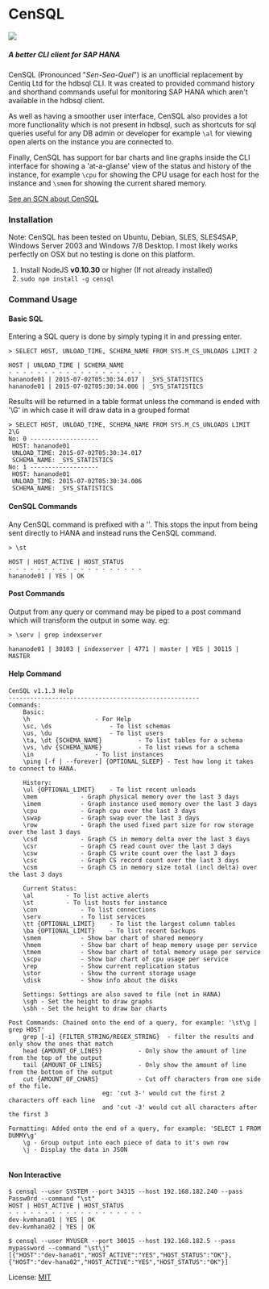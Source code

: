 
# CenSQL

<img src="http://i.imgur.com/pEkKthe.gif"></img>

##### A better CLI client for SAP HANA

CenSQL (Pronounced "<i>Sen-Sea-Quel</i>") is an unofficial replacement by Centiq Ltd for the hdbsql CLI. It was created to provided command history and shorthand commands useful for monitoring SAP HANA which aren't available in the hdbsql client.

As well as having a smoother user interface, CenSQL also provides a lot more functionality which is not present in hdbsql, such as shortcuts for sql queries useful for any DB admin or developer for example <code>\al</code> for viewing open alerts on the instance you are connected to.

Finally, CenSQL has support for bar charts and line graphs inside the CLI interface for showing a 'at-a-glanse' view of the status and history of the instance, for example <code>\cpu</code> for showing the CPU usage for each host for the instance and <code>\smem</code> for showing the current shared memory.


<a href="http://scn.sap.com/community/developer-center/hana/blog/2015/09/18/announcing-censql-a-cli-client-for-sap-hana">See an SCN about CenSQL</a>

### Installation
Note: CenSQL has been tested on Ubuntu, Debian, SLES, SLES4SAP, Windows Server 2003 and Windows 7/8 Desktop. I most likely works perfectly on OSX but no testing is done on this platform.

<ol>
  <li>Install NodeJS <strong>v0.10.30</strong> or higher (If not already installed)</li>
  <li><code>sudo npm install -g censql</code></li>
</ol>

### Command Usage

#### Basic SQL
Entering a SQL query is done by simply typing it in and pressing enter.

```
> SELECT HOST, UNLOAD_TIME, SCHEMA_NAME FROM SYS.M_CS_UNLOADS LIMIT 2

HOST | UNLOAD_TIME | SCHEMA_NAME
- - - - - - - - - - - - - - - - - - - 
hananode01 | 2015-07-02T05:30:34.017 | _SYS_STATISTICS
hananode01 | 2015-07-02T05:30:34.006 | _SYS_STATISTICS
```

Results will be returned in a table format unless the command is ended with '\G' in which case it will draw data in a grouped format

```
> SELECT HOST, UNLOAD_TIME, SCHEMA_NAME FROM SYS.M_CS_UNLOADS LIMIT 2\G
No: 0 -------------------
 HOST: hananode01
 UNLOAD_TIME: 2015-07-02T05:30:34.017
 SCHEMA_NAME: _SYS_STATISTICS
No: 1 -------------------
 HOST: hananode01
 UNLOAD_TIME: 2015-07-02T05:30:34.006
 SCHEMA_NAME: _SYS_STATISTICS
```

#### CenSQL Commands
Any CenSQL command is prefixed with a '\'. This stops the input from being sent directly to HANA and instead runs the CenSQL command.

```
> \st

HOST | HOST_ACTIVE | HOST_STATUS
- - - - - - - - - - - - - - - - - - - 
hananode01 | YES | OK
```

#### Post Commands
Output from any query or command may be piped to a post command which will transform the output in some way. eg:
```
> \serv | grep indexserver

hananode01 | 30103 | indexserver | 4771 | master | YES | 30115 | MASTER
```

#### Help Command
```
CenSQL v1.1.3 Help
-----------------------------------------------------
Commands:
	Basic:
	\h					- For Help
	\sc, \ds				- To list schemas
	\us, \du				- To list users
	\ta, \dt {SCHEMA_NAME}			- To list tables for a schema
	\vs, \dv {SCHEMA_NAME}			- To list views for a schema
	\in					- To list instances
	\ping [-f | --forever] {OPTIONAL_SLEEP}	- Test how long it takes to connect to HANA.
	
	History:
	\ul {OPTIONAL_LIMIT}	- To list recent unloads
	\mem			- Graph physical memory over the last 3 days
	\imem			- Graph instance used memory over the last 3 days
	\cpu			- Graph cpu over the last 3 days
	\swap			- Graph swap over the last 3 days
	\row			- Graph the used fixed part size for row storage over the last 3 days
	\csd			- Graph CS in memory delta over the last 3 days
	\csr			- Graph CS read count over the last 3 days
	\csw			- Graph CS write count over the last 3 days
	\csc			- Graph CS record count over the last 3 days
	\csm			- Graph CS in memory size total (incl delta) over the last 3 days
	
	Current Status:
	\al			- To list active alerts
	\st			- To list hosts for instance
	\con			- To list connections
	\serv			- To list services
	\tt {OPTIONAL_LIMIT}	- To list the largest column tables
	\ba {OPTIONAL_LIMIT}	- To list recent backups
	\smem			- Show bar chart of shared memeory
	\hmem			- Show bar chart of heap memory usage per service
	\tmem			- Show bar chart of total memory usage per service
	\scpu			- Show bar chart of cpu usage per service
	\rep			- Show current replication status
	\stor			- Show the current storage usage
	\disk			- Show info about the disks
	
	Settings: Settings are also saved to file (not in HANA)
	\sgh - Set the height to draw graphs
	\sbh - Set the height to draw bar charts

Post Commands: Chained onto the end of a query, for example: '\st\g | grep HOST'
	grep [-i] {FILTER_STRING/REGEX_STRING}	- filter the results and only show the ones that match
	head {AMOUNT_OF_LINES}			- Only show the amount of line from the top of the output
	tail {AMOUNT_OF_LINES}			- Only show the amount of line from the bottom of the output
	cut {AMOUNT_OF_CHARS}			- Cut off characters from one side of the file.
						  eg: 'cut 3-' would cut the first 2 characters off each line
						  and 'cut -3' would cut all characters after the first 3

Formatting: Added onto the end of a query, for example: 'SELECT 1 FROM DUMMY\g'
	\g - Group output into each piece of data to it's own row
	\j - Display the data in JSON
	
```

#### Non Interactive
```
$ censql --user SYSTEM --port 34315 --host 192.168.182.240 --pass Passw0rd --command "\st"
HOST | HOST_ACTIVE | HOST_STATUS
- - - - - - - - - - - - - - - - - - - 
dev-kvmhana01 | YES | OK
dev-kvmhana02 | YES | OK

$ censql --user MYUSER --port 30015 --host 192.168.182.5 --pass mypassword --command "\st\j"
[{"HOST":"dev-hana01","HOST_ACTIVE":"YES","HOST_STATUS":"OK"},{"HOST":"dev-hana02","HOST_ACTIVE":"YES","HOST_STATUS":"OK"}]
```

License: <a href="https://github.com/Centiq/CenSQL/blob/master/license.md">MIT</a>
